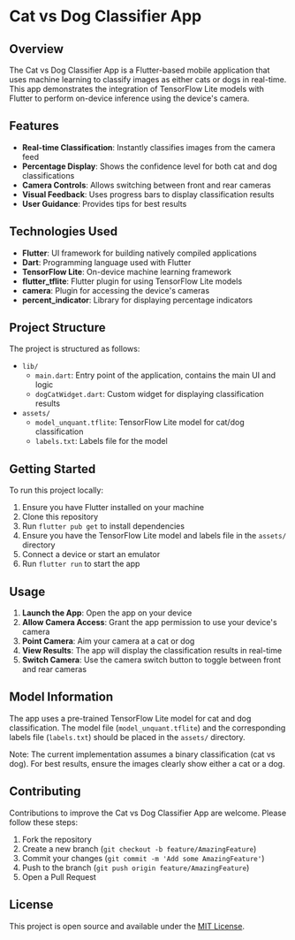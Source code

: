# Cat vs Dog Classifier App

## Overview

The Cat vs Dog Classifier App is a Flutter-based mobile application that uses machine learning to classify images as either cats or dogs in real-time. This app demonstrates the integration of TensorFlow Lite models with Flutter to perform on-device inference using the device's camera.

## Features

- **Real-time Classification**: Instantly classifies images from the camera feed
- **Percentage Display**: Shows the confidence level for both cat and dog classifications
- **Camera Controls**: Allows switching between front and rear cameras
- **Visual Feedback**: Uses progress bars to display classification results
- **User Guidance**: Provides tips for best results

## Technologies Used

- **Flutter**: UI framework for building natively compiled applications
- **Dart**: Programming language used with Flutter
- **TensorFlow Lite**: On-device machine learning framework
- **flutter_tflite**: Flutter plugin for using TensorFlow Lite models
- **camera**: Plugin for accessing the device's cameras
- **percent_indicator**: Library for displaying percentage indicators

## Project Structure

The project is structured as follows:

- `lib/`
  - `main.dart`: Entry point of the application, contains the main UI and logic
  - `dogCatWidget.dart`: Custom widget for displaying classification results
- `assets/`
  - `model_unquant.tflite`: TensorFlow Lite model for cat/dog classification
  - `labels.txt`: Labels file for the model

## Getting Started

To run this project locally:

1. Ensure you have Flutter installed on your machine
2. Clone this repository
3. Run `flutter pub get` to install dependencies
4. Ensure you have the TensorFlow Lite model and labels file in the `assets/` directory
5. Connect a device or start an emulator
6. Run `flutter run` to start the app

## Usage

1. **Launch the App**: Open the app on your device
2. **Allow Camera Access**: Grant the app permission to use your device's camera
3. **Point Camera**: Aim your camera at a cat or dog
4. **View Results**: The app will display the classification results in real-time
5. **Switch Camera**: Use the camera switch button to toggle between front and rear cameras

## Model Information

The app uses a pre-trained TensorFlow Lite model for cat and dog classification. The model file (`model_unquant.tflite`) and the corresponding labels file (`labels.txt`) should be placed in the `assets/` directory.

Note: The current implementation assumes a binary classification (cat vs dog). For best results, ensure the images clearly show either a cat or a dog.

## Contributing

Contributions to improve the Cat vs Dog Classifier App are welcome. Please follow these steps:

1. Fork the repository
2. Create a new branch (`git checkout -b feature/AmazingFeature`)
3. Commit your changes (`git commit -m 'Add some AmazingFeature'`)
4. Push to the branch (`git push origin feature/AmazingFeature`)
5. Open a Pull Request

## License

This project is open source and available under the [MIT License](LICENSE).
